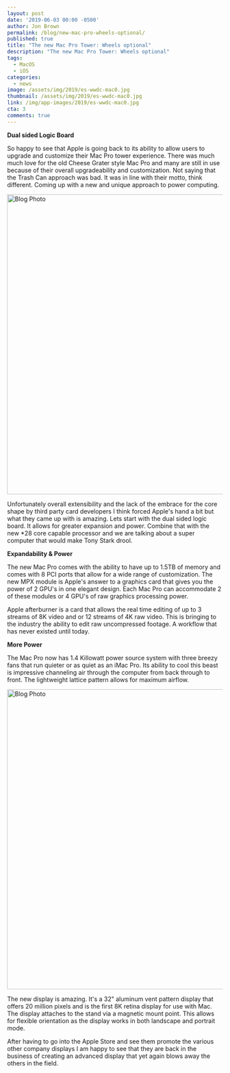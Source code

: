 ```yaml
---
layout: post
date: '2019-06-03 00:00 -0500'
author: Jon Brown
permalink: /blog/new-mac-pro-wheels-optional/
published: true
title: "The new Mac Pro Tower: Wheels optional"
description: "The new Mac Pro Tower: Wheels optional"
tags:
  - MacOS
  - iOS
categories:
  - news
image: /assets/img/2019/es-wwdc-mac0.jpg
thumbnail: /assets/img/2019/es-wwdc-mac0.jpg
link: /img/app-images/2019/es-wwdc-mac0.jpg
cta: 3
comments: true
---
```

**Dual sided Logic Board**

So happy to see that Apple is going back to its ability to allow users to upgrade and customize their Mac Pro tower experience. There was much much love for the old Cheese Grater style Mac Pro and many are still in use because of their overall upgradeability and customization. Not saying that the Trash Can approach was bad. It was in line with their motto, think different. Coming up with a new and unique approach to power computing. 

<img alt="Blog Photo" src="{{ site.site_cdn }}/assets/img/blog/2019/macpro/Jun_03_2019_14_28_16.gif" class="img-fluid rounded m-2" width="700" />

Unfortunately overall extensibility and the lack of the embrace for the core shape by third party card developers I think forced Apple's hand a bit but what they came up with is amazing. Lets start with the dual sided logic board. It allows for greater expansion and power. Combine that with the new *28 core capable processor and we are talking about a super computer that would make Tony Stark drool. 

**Expandability & Power**

The new Mac Pro comes with the ability to have up to 1.5TB of memory and comes with 8 PCI ports that allow for a wide range of customization. The new MPX module is Apple's answer to a graphics card that gives you the power of 2 GPU's in one elegant design. Each Mac Pro can accommodate 2 of these modules or 4 GPU's of raw graphics processing power. 

Apple afterburner is a card that allows the real time editing of up to 3 streams of 8K video and or 12 streams of 4K raw video. This is bringing to the industry the ability to edit raw uncompressed footage. A workflow that has never existed until today. 

**More Power**

The Mac Pro now has 1.4 Killowatt power source system with three breezy fans that run quieter or as quiet as an iMac Pro. Its ability to cool this beast is impressive channeling air through the computer from back through to front. The lightweight lattice pattern allows for maximum airflow. 

<img alt="Blog Photo" src="{{ site.site_cdn }}/assets/img/blog/2019/macpro/mac-pro-monitor-pro-stand-1024x584.png" class="img-fluid rounded m-2" width="700" />

The new display is amazing. It's a 32" aluminum vent pattern display that offers 20 million pixels and is the first 8K retina display for use with Mac. The display attaches to the stand via a magnetic mount point. This allows for flexible orientation as the display works in both landscape and portrait mode. 

After having to go into the Apple Store and see them promote the various other company displays I am happy to see that they are back in the business of creating an advanced display that yet again blows away the others in the field. 
